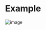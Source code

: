 # Example

![image](https://user-images.githubusercontent.com/195162/169644884-2200e447-7510-44c1-8106-6faa3f35dfe8.png)
